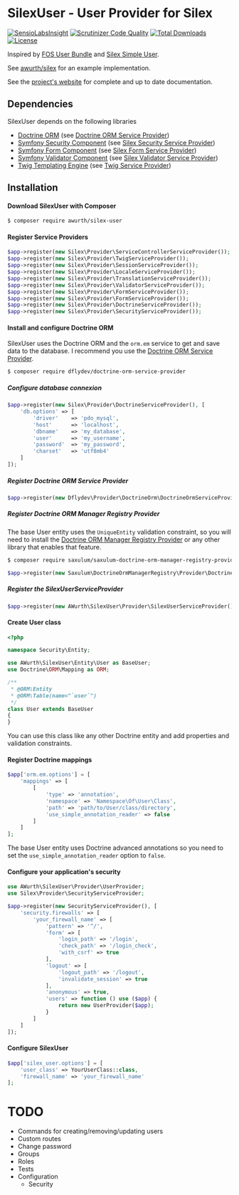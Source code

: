 # SilexUser - User Provider for Silex

[![SensioLabsInsight](https://insight.sensiolabs.com/projects/1ec0cb08-4d4f-4dcf-86ff-6512afaf24d5/mini.png)](https://insight.sensiolabs.com/projects/1ec0cb08-4d4f-4dcf-86ff-6512afaf24d5) [![Scrutinizer Code Quality](https://scrutinizer-ci.com/g/awurth/silex-user/badges/quality-score.png?b=master)](https://scrutinizer-ci.com/g/awurth/silex-user/?branch=master) [![Total Downloads](https://poser.pugx.org/awurth/silex-user/downloads)](https://packagist.org/packages/awurth/silex-user) [![License](https://poser.pugx.org/awurth/silex-user/license)](https://packagist.org/packages/awurth/silex-user)

Inspired by [FOS User Bundle](https://github.com/FriendsOfSymfony/FOSUserBundle) and [Silex Simple User](https://github.com/jasongrimes/silex-simpleuser).

See [awurth/silex](https://github.com/awurth/silex) for an example implementation.

See the [project's website](http://awurth.fr/doc/silex-user) for complete and up to date documentation.

## Dependencies
SilexUser depends on the following libraries
- [Doctrine ORM](http://www.doctrine-project.org/projects/orm.html) (see [Doctrine ORM Service Provider](https://github.com/dflydev/dflydev-doctrine-orm-service-provider))
- [Symfony Security Component](http://symfony.com/doc/current/components/security.html) (see [Silex Security Service Provider](https://silex.symfony.com/doc/2.0/providers/security.html))
- [Symfony Form Component](https://symfony.com/doc/current/components/form.html) (see [Silex Form Service Provider](https://silex.symfony.com/doc/2.0/providers/form.html))
- [Symfony Validator Component](https://symfony.com/doc/current/components/validator.html) (see [Silex Validator Service Provider](https://silex.symfony.com/doc/2.0/providers/validator.html))
- [Twig Templating Engine](https://twig.symfony.com) (see [Twig Service Provider](https://silex.symfony.com/doc/2.0/providers/twig.html))

## Installation
#### Download SilexUser with Composer
``` bash
$ composer require awurth/silex-user
```

#### Register Service Providers
``` php
$app->register(new Silex\Provider\ServiceControllerServiceProvider());
$app->register(new Silex\Provider\TwigServiceProvider());
$app->register(new Silex\Provider\SessionServiceProvider());
$app->register(new Silex\Provider\LocaleServiceProvider());
$app->register(new Silex\Provider\TranslationServiceProvider());
$app->register(new Silex\Provider\ValidatorServiceProvider());
$app->register(new Silex\Provider\FormServiceProvider());
$app->register(new Silex\Provider\FormServiceProvider());
$app->register(new Silex\Provider\DoctrineServiceProvider());
$app->register(new Silex\Provider\SecurityServiceProvider());
```

#### Install and configure Doctrine ORM
SilexUser uses the Doctrine ORM and the `orm.em` service to get and save data to the database.
I recommend you use the [Doctrine ORM Service Provider](https://github.com/dflydev/dflydev-doctrine-orm-service-provider).

``` bash
$ composer require dflydev/doctrine-orm-service-provider
```

##### Configure database connexion
``` php
$app->register(new Silex\Provider\DoctrineServiceProvider(), [
    'db.options' => [
        'driver'    => 'pdo_mysql',
        'host'      => 'localhost',
        'dbname'    => 'my_database',
        'user'      => 'my_username',
        'password'  => 'my_password',
        'charset'   => 'utf8mb4'
    ]
]);
```

##### Register Doctrine ORM Service Provider
``` php
$app->register(new Dflydev\Provider\DoctrineOrm\DoctrineOrmServiceProvider());
```

##### Register Doctrine ORM Manager Registry Provider
The base User entity uses the `UniqueEntity` validation constraint,
so you will need to install the [Doctrine ORM Manager Registry Provider](https://github.com/saxulum/saxulum-doctrine-orm-manager-registry-provider)
or any other library that enables that feature.

``` bash
$ composer require saxulum/saxulum-doctrine-orm-manager-registry-provider
```

``` php
$app->register(new Saxulum\DoctrineOrmManagerRegistry\Provider\DoctrineOrmManagerRegistryProvider());
```

##### Register the SilexUserServiceProvider
``` php
$app->register(new AWurth\SilexUser\Provider\SilexUserServiceProvider());
```

#### Create User class
``` php
<?php

namespace Security\Entity;

use AWurth\SilexUser\Entity\User as BaseUser;
use Doctrine\ORM\Mapping as ORM;

/**
 * @ORM\Entity
 * @ORM\Table(name="`user`")
 */
class User extends BaseUser
{
}
```

You can use this class like any other Doctrine entity and add properties and validation constraints.

#### Register Doctrine mappings
``` php
$app['orm.em.options'] = [
    'mappings' => [
        [
            'type' => 'annotation',
            'namespace' => 'Namespace\Of\User\Class',
            'path' => 'path/to/User/class/directory',
            'use_simple_annotation_reader' => false
        ]
    ]
];
```

The base User entity uses Doctrine advanced annotations so you need to set
the `use_simple_annotation_reader` option to `false`.

#### Configure your application's security
``` php
use AWurth\SilexUser\Provider\UserProvider;
use Silex\Provider\SecurityServiceProvider;

$app->register(new SecurityServiceProvider(), [
    'security.firewalls' => [
        'your_firewall_name' => [
            'pattern' => '^/',
            'form' => [
                'login_path' => '/login',
                'check_path' => '/login_check',
                'with_csrf' => true
            ],
            'logout' => [
                'logout_path' => '/logout',
                'invalidate_session' => true
            ],
            'anonymous' => true,
            'users' => function () use ($app) {
                return new UserProvider($app);
            }
        ]
    ]
]);
```

#### Configure SilexUser
``` php
$app['silex_user.options'] = [
    'user_class' => YourUserClass::class,
    'firewall_name' => 'your_firewall_name'
];
```

# TODO
- Commands for creating/removing/updating users
- Custom routes
- Change password
- Groups
- Roles
- Tests
- Configuration
    - Security
